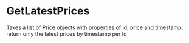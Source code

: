 # GetLatestPrices

Takes a list of Price objects with properties of id, price and timestamp, return only the latest prices by timestamp per Id 
